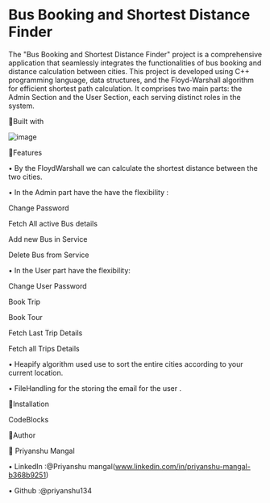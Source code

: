 # Bus Booking and Shortest Distance Finder

The "Bus Booking and Shortest Distance Finder" project is a comprehensive application that seamlessly integrates the functionalities of bus booking and distance calculation between cities. This project is developed using C++ programming language, data structures, and the Floyd-Warshall algorithm for efficient shortest path calculation. It comprises two main parts: the Admin Section and the User Section, each serving distinct roles in the system.

📌Built with

![image](https://github.com/priyansh134/Bus_Service/assets/141388684/78fc9a63-05de-4a56-b500-ad3f5dcb3c28)

📌Features

•	By the FloydWarshall we can calculate the shortest distance between the two cities.


•	In the Admin part have the have the flexibility :


  Change Password

  
  Fetch All active Bus details

  
  Add new Bus in Service

  
  Delete Bus from Service

  
•	In the User part have the flexibility:


  Change User Password

  
  Book Trip

  
  Book Tour

  
  Fetch Last Trip Details

  
  Fetch all Trips Details

  
•	Heapify algorithm used use to sort the entire cities according to your current location.


•	FileHandling for the storing the email for the user .

📌Installation

CodeBlocks

📌Author

👤 Priyanshu Mangal

• LinkedIn :@Priyanshu mangal(www.linkedin.com/in/priyanshu-mangal-b368b9251)

• Github :@priyanshu134

